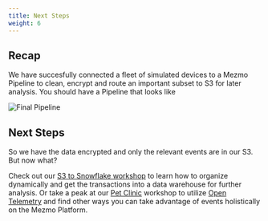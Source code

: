 ```yaml
---
title: Next Steps
weight: 6
---
```


## Recap

We have succesfully connected a fleet of simulated devices to a Mezmo Pipeline to clean, encrypt and route an important subset to S3 for later analysis.  You should have a Pipeline that looks like

![Final Pipeline](../../images/pipeline_final.png)

## Next Steps

So we have the data encrypted and only the relevant events are in our S3.  But now what?

Check out our [S3 to Snowflake workshop](/mezmo-workshops/s3-to-snowflake/) to learn how to organize dynamically and get the transactions into a data warehouse for further analysis.  Or take a peak at our [Pet Clinic](/mezmo-workshops/pet-clinic/) workshop to utilize [Open Telemetry](https://opentelemetry.io/) and find other ways you can take advantage of events holistically on the Mezmo Platform.
